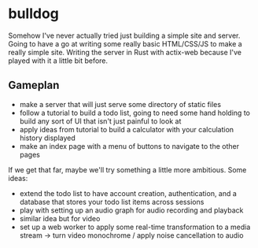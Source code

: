 # bulldog
Somehow I've never actually tried just building a simple site and server. Going to have a go at writing some really basic HTML/CSS/JS to make a really simple site. Writing the server in Rust with actix-web because I've played with it a little bit before. 

## Gameplan
- make a server that will just serve some directory of static files
- follow a tutorial to build a todo list, going to need some hand holding to build any sort of UI that isn't just painful to look at
- apply ideas from tutorial to build a calculator with your calculation history displayed
- make an index page with a menu of buttons to navigate to the other pages

If we get that far, maybe we'll try something a little more ambitious. Some ideas:
- extend the todo list to have account creation, authentication, and a database that stores your todo list items across sessions
- play with setting up an audio graph for audio recording and playback
- similar idea but for video
- set up a web worker to apply some real-time transformation to a media stream -> turn video monochrome / apply noise cancellation to audio 

